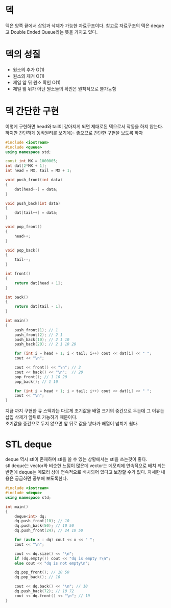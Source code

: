 # 덱

덱은 양쪽 끝에서 삽입과 삭제가 가능한 자료구조이다. 참고로 자료구조의 덱은 deque 고 Double Ended Queue라는 뜻을 가지고 있다.

# 덱의 성질

- 원소의 추가 O(1)
- 원소의 제거 O(1)
- 제일 앞 뒤 원소 확인 O(1)
- 제일 앞 뒤가 아닌 원소들의 확인은 원칙적으로 불가능함

# 덱 간단한 구현

이렇게 구현하면 head와 tail이 같아지게 되면 제대로된 덱으로서 작동을 하지 않는다. 하지만 간단하게 동작원리를 보기에는 좋으므로 간단한 구현을 보도록 하자

```c++
#include <iostream>
#include <queue>
using namespace std;

const int MX = 1000005;
int dat[2*MX + 1];
int head = MX, tail = MX + 1;

void push_front(int data)
{
	dat[head--] = data;
}

void push_back(int data)
{
	dat[tail++] = data;
}

void pop_front()
{
	head++;
}

void pop_back()
{
	tail--;
}

int front()
{
	return dat[head + 1];
}

int back()
{
	return dat[tail - 1];
}

int main()
{
	push_front(1); // 1
	push_front(2); // 2 1
	push_back(10); // 2 1 10
	push_back(20); // 2 1 10 20

	for (int i = head + 1; i < tail; i++) cout << dat[i] << " ";
	cout << "\n";

	cout << front() << "\n"; // 2
	cout << back() << "\n";  // 20
	pop_front(); // 1 10 20
	pop_back(); // 1 10

	for (int i = head + 1; i < tail; i++) cout << dat[i] << " ";
	cout << "\n";
}

```

지금 까지 구현한 큐 스택과는 다르게 초기값을 배열 크기의 중간으로 두는데 그 이유는 삽입 삭제가 앞뒤로 가능하기 때문이다.  
초기값을 중간으로 두지 않으면 앞 뒤로 값을 넣다가 배열이 넘치기 쉽다.

# STL deque

deque 역시 stl이 존재하며 stl을 쓸 수 있는 상황에서는 stl을 쓰는것이 좋다.  
stl deque는 vector와 비슷한 느낌이 많은데 vector는 메모리에 연속적으로 배치 되는 반면에 deque는 메모리 상에 연속적으로 배치되어 있다고 보장할 수가 없다. 자세한 내용은 궁금하면 공부해 보도록한다.

```c++
#include <iostream>
#include <deque>
using namespace std;

int main()
{
	deque<int> dq;
	dq.push_front(10); // 10
	dq.push_back(50); // 10 50
	dq.push_front(24); // 24 10 50

	for (auto x : dq) cout << x << " ";
	cout << "\n";

	cout << dq.size() << "\n";
	if (dq.empty()) cout << "dq is empty !\n";
	else cout << "dq is not empty\n";

	dq.pop_front(); // 10 50
	dq.pop_back(); // 10

	cout << dq.back() << "\n"; // 10
	dq.push_back(72); // 10 72
	cout << dq.front() << "\n"; // 10
}

```
